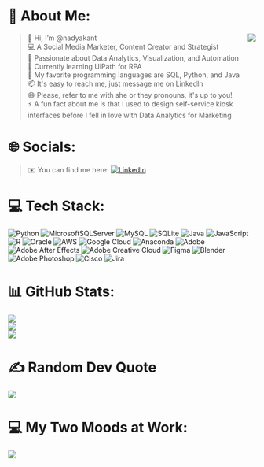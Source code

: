 # 💫 About Me:
<img align="right" src="https://github.com/mirsazzathossain/mirsazzathossain/blob/master/gifs/octocat-anime.gif" />

> 👋 Hi, I’m @nadyakant \
> 💻 A Social Media Marketer, Content Creator and Strategist \
> 👀 Passionate about Data Analytics, Visualization, and Automation \
> 🌱 Currently learning UiPath for RPA \
> 💞️ My favorite programming languages are SQL, Python, and Java \
> 📫 It's easy to reach me, just message me on LinkedIn \
> 😄 Please, refer to me with she or they pronouns, it's up to you! \
> ⚡ A fun fact about me is that I used to design self-service kiosk interfaces before I fell in love with Data Analytics for Marketing

# 🌐 Socials:
> ✉️ You can find me here: [![LinkedIn](https://img.shields.io/badge/LinkedIn-%230077B5.svg?logo=linkedin&logoColor=white)](https://www.linkedin.com/in/will-kantardzhieva) 

# 💻 Tech Stack:
![Python](https://img.shields.io/badge/python-3670A0?style=for-the-badge&logo=python&logoColor=ffdd54) ![MicrosoftSQLServer](https://img.shields.io/badge/Microsoft%20SQL%20Server-CC2927?style=for-the-badge&logo=microsoft%20sql%20server&logoColor=white) ![MySQL](https://img.shields.io/badge/mysql-%2300000f.svg?style=for-the-badge&logo=mysql&logoColor=white) ![SQLite](https://img.shields.io/badge/sqlite-%2307405e.svg?style=for-the-badge&logo=sqlite&logoColor=white) ![Java](https://img.shields.io/badge/java-%23ED8B00.svg?style=for-the-badge&logo=openjdk&logoColor=white) ![JavaScript](https://img.shields.io/badge/javascript-%23323330.svg?style=for-the-badge&logo=javascript&logoColor=%23F7DF1E) ![R](https://img.shields.io/badge/r-%23276DC3.svg?style=for-the-badge&logo=r&logoColor=white) ![Oracle](https://img.shields.io/badge/Oracle-F80000?style=for-the-badge&logo=oracle&logoColor=white) ![AWS](https://img.shields.io/badge/AWS-%23FF9900.svg?style=for-the-badge&logo=amazon-aws&logoColor=white) ![Google Cloud](https://img.shields.io/badge/GoogleCloud-%234285F4.svg?style=for-the-badge&logo=google-cloud&logoColor=white) ![Anaconda](https://img.shields.io/badge/Anaconda-%2344A833.svg?style=for-the-badge&logo=anaconda&logoColor=white) ![Adobe](https://img.shields.io/badge/adobe-%23FF0000.svg?style=for-the-badge&logo=adobe&logoColor=white) ![Adobe After Effects](https://img.shields.io/badge/Adobe%20After%20Effects-9999FF.svg?style=for-the-badge&logo=Adobe%20After%20Effects&logoColor=white) ![Adobe Creative Cloud](https://img.shields.io/badge/Adobe%20Creative%20Cloud-DA1F26.svg?style=for-the-badge&logo=Adobe%20Creative%20Cloud&logoColor=white) ![Figma](https://img.shields.io/badge/figma-%23F24E1E.svg?style=for-the-badge&logo=figma&logoColor=white) ![Blender](https://img.shields.io/badge/blender-%23F5792A.svg?style=for-the-badge&logo=blender&logoColor=white) ![Adobe Photoshop](https://img.shields.io/badge/adobe%20photoshop-%2331A8FF.svg?style=for-the-badge&logo=adobe%20photoshop&logoColor=white) ![Cisco](https://img.shields.io/badge/cisco-%23049fd9.svg?style=for-the-badge&logo=cisco&logoColor=black) ![Jira](https://img.shields.io/badge/jira-%230A0FFF.svg?style=for-the-badge&logo=jira&logoColor=white)
# 📊 GitHub Stats:
![](https://github-readme-stats.vercel.app/api?username=nadyakant&theme=nightowl&hide_border=false&include_all_commits=true&count_private=false)<br/>
![](https://github-readme-streak-stats.herokuapp.com/?user=nadyakant&theme=nightowl&hide_border=false)<br/>
![](https://github-readme-stats.vercel.app/api/top-langs/?username=nadyakant&theme=nightowl&hide_border=false&include_all_commits=true&count_private=false&layout=compact)
<!-- 
## 🏆 GitHub Trophies
![](https://github-profile-trophy.vercel.app/?username=nadyakant&theme=radical&no-frame=false&no-bg=true&margin-w=4)
-->
# ✍️ Random Dev Quote
![](https://quotes-github-readme.vercel.app/api?type=horizontal&theme=radical)

# 💻 My Two Moods at Work:
<img align="center" src="https://user-images.githubusercontent.com/74038190/212749443-0810e511-4f46-4492-96aa-3c110d7bc41a.gif" />


<!-- 
### 😂 Random Dev Meme
<img src='https://randommeme-five.vercel.app/' style="height: 400px;"/>
-->

<!-- Proudly created with GPRM ( https://gprm.itsvg.in ) -->

